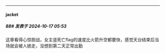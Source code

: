 ﻿
*****

####  jacket  
##### 88#       发表于 2024-10-17 05:53

这章看得心惊胆战，女主竖死亡flag的速度比火箭升空都要快，感觉天台结束后当场就会被人掳走，没想到第二天正常出勤

